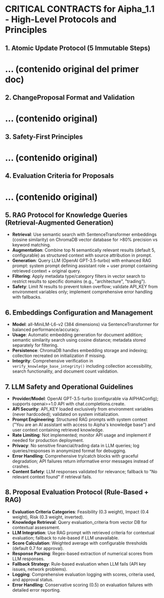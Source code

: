 # CRITICAL CONTRACTS for Aipha_1.1 - High-Level Protocols and Principles

## 1. Atomic Update Protocol (5 Immutable Steps)
# ... (contenido original del primer doc)

## 2. ChangeProposal Format and Validation
# ... (contenido original)

## 3. Safety-First Principles
# ... (contenido original)

## 4. Evaluation Criteria for Proposals
# ... (contenido original)

## 5. RAG Protocol for Knowledge Queries (Retrieval-Augmented Generation)
- **Retrieval**: Use semantic search with SentenceTransformer embeddings (cosine similarity) on ChromaDB vector database for >80% precision vs keyword matching.
- **Augmentation**: Combine top N semantically relevant results (default 5, configurable) as structured context with source attribution in prompt.
- **Generation**: Query LLM (OpenAI GPT-3.5-turbo) with enhanced RAG prompt: system prompt defining assistant role + user prompt containing retrieved context + original query.
- **Filtering**: Apply metadata type/category filters in vector search to restrict results to specific domains (e.g., "architecture", "trading").
- **Safety**: Limit N results to prevent token overflow; validate API_KEY from environment variables only; implement comprehensive error handling with fallbacks.

## 6. Embeddings Configuration and Management
- **Model**: all-MiniLM-L6-v2 (384 dimensions) via SentenceTransformer for balanced performance/accuracy.
- **Usage**: Automatic embedding generation for document addition; semantic similarity search using cosine distance; metadata stored separately for filtering.
- **Persistence**: ChromaDB handles embedding storage and indexing; collection recreated on initialization if missing.
- **Integrity**: Comprehensive verification in `verify_knowledge_base_integrity()` including collection accessibility, search functionality, and document count validation.

## 7. LLM Safety and Operational Guidelines
- **Provider/Model**: OpenAI GPT-3.5-turbo (configurable via AIPHAConfig); supports openai>=1.0 API with chat.completions.create.
- **API Security**: API_KEY loaded exclusively from environment variables (never hardcoded); validated on system initialization.
- **Prompt Engineering**: Structured RAG prompts with system context ("You are an AI assistant with access to Aipha's knowledge base") and user context containing retrieved knowledge.
- **Rate Limiting**: Not implemented; monitor API usage and implement if needed for production deployment.
- **Privacy**: No sensitive financial/trading data in LLM queries; log queries/responses in anonymized format for debugging.
- **Error Handling**: Comprehensive try/catch blocks with graceful degradation; API failures return informative error messages instead of crashes.
- **Content Safety**: LLM responses validated for relevance; fallback to "No relevant context found" if retrieval fails.

## 8. Proposal Evaluation Protocol (Rule-Based + RAG)
- **Evaluation Criteria Categories**: Feasibility (0.3 weight), Impact (0.4 weight), Risk (0.3 weight, inverted).
- **Knowledge Retrieval**: Query evaluation_criteria from vector DB for contextual assessment.
- **LLM Integration**: Use RAG prompt with retrieved criteria for contextual evaluation; fallback to rule-based if LLM unavailable.
- **Score Calculation**: Weighted average with configurable thresholds (default 0.7 for approval).
- **Response Parsing**: Regex-based extraction of numerical scores from LLM responses.
- **Fallback Strategy**: Rule-based evaluation when LLM fails (API key issues, network problems).
- **Logging**: Comprehensive evaluation logging with scores, criteria used, and approval status.
- **Error Handling**: Conservative scoring (0.5) on evaluation failures with detailed error reporting.
